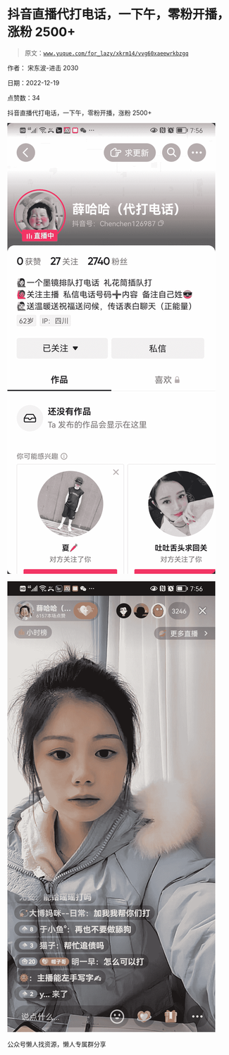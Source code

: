 # 抖音直播代打电话，一下午，零粉开播，涨粉 2500+

> 原文：[`www.yuque.com/for_lazy/xkrm14/vvg60xaeewrkbzgq`](https://www.yuque.com/for_lazy/xkrm14/vvg60xaeewrkbzgq)



作者： 宋东波-进击 2030



日期：2022-12-19



点赞数：34

<ne-hole id="u63dc171a" data-lake-id="u63dc171a"><ne-card data-card-name="hr" data-card-type="block" id="ncYQD" data-event-boundary="card">

抖音直播代打电话，一下午，零粉开播，涨粉 2500+



<ne-card data-card-name="image" data-card-type="inline" id="ySSaT" data-event-boundary="card">![](img/7030e94f90a2b6013e2094af5fc113ed.png)</ne-card>



<ne-card data-card-name="image" data-card-type="inline" id="TvWkK" data-event-boundary="card">![](img/aab46f24ed809b8719f8131014152eaa.png)</ne-card>

<ne-hole id="ud17ee995" data-lake-id="ud17ee995"><ne-card data-card-name="hr" data-card-type="block" id="sSZeU" data-event-boundary="card">

公众号懒人找资源，懒人专属群分享

</ne-card></ne-hole></ne-card></ne-hole>